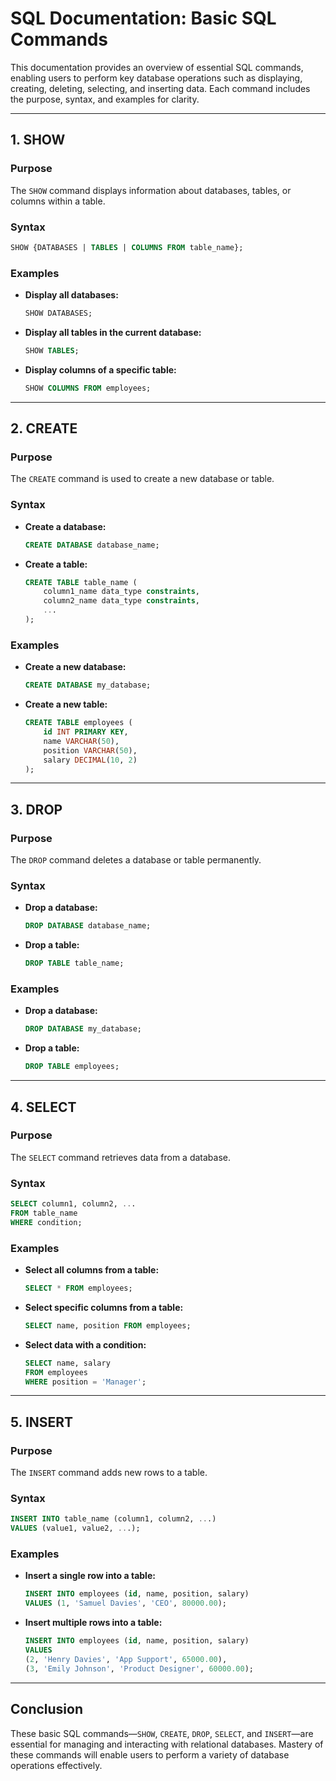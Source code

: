 # SQL Documentation: Basic SQL Commands

This documentation provides an overview of essential SQL commands, enabling users to perform key database operations such as displaying, creating, deleting, selecting, and inserting data. Each command includes the purpose, syntax, and examples for clarity.

---

## 1. SHOW

### Purpose
The `SHOW` command displays information about databases, tables, or columns within a table.

### Syntax

```sql
SHOW {DATABASES | TABLES | COLUMNS FROM table_name};
```

### Examples

- **Display all databases:**

    ```sql
    SHOW DATABASES;
    ```

- **Display all tables in the current database:**

    ```sql
    SHOW TABLES;
    ```

- **Display columns of a specific table:**

    ```sql
    SHOW COLUMNS FROM employees;
    ```

---

## 2. CREATE

### Purpose
The `CREATE` command is used to create a new database or table.

### Syntax

- **Create a database:**

    ```sql
    CREATE DATABASE database_name;
    ```

- **Create a table:**

    ```sql
    CREATE TABLE table_name (
        column1_name data_type constraints,
        column2_name data_type constraints,
        ...
    );
    ```

### Examples

- **Create a new database:**

    ```sql
    CREATE DATABASE my_database;
    ```

- **Create a new table:**

    ```sql
    CREATE TABLE employees (
        id INT PRIMARY KEY,
        name VARCHAR(50),
        position VARCHAR(50),
        salary DECIMAL(10, 2)
    );
    ```

---

## 3. DROP

### Purpose
The `DROP` command deletes a database or table permanently.

### Syntax

- **Drop a database:**

    ```sql
    DROP DATABASE database_name;
    ```

- **Drop a table:**

    ```sql
    DROP TABLE table_name;
    ```

### Examples

- **Drop a database:**

    ```sql
    DROP DATABASE my_database;
    ```

- **Drop a table:**

    ```sql
    DROP TABLE employees;
    ```

---

## 4. SELECT

### Purpose
The `SELECT` command retrieves data from a database.

### Syntax

```sql
SELECT column1, column2, ...
FROM table_name
WHERE condition;
```

### Examples

- **Select all columns from a table:**

    ```sql
    SELECT * FROM employees;
    ```

- **Select specific columns from a table:**

    ```sql
    SELECT name, position FROM employees;
    ```

- **Select data with a condition:**

    ```sql
    SELECT name, salary
    FROM employees
    WHERE position = 'Manager';
    ```

---

## 5. INSERT

### Purpose
The `INSERT` command adds new rows to a table.

### Syntax

```sql
INSERT INTO table_name (column1, column2, ...)
VALUES (value1, value2, ...);
```

### Examples

- **Insert a single row into a table:**

    ```sql
    INSERT INTO employees (id, name, position, salary)
    VALUES (1, 'Samuel Davies', 'CEO', 80000.00);
    ```

- **Insert multiple rows into a table:**

    ```sql
    INSERT INTO employees (id, name, position, salary)
    VALUES
    (2, 'Henry Davies', 'App Support', 65000.00),
    (3, 'Emily Johnson', 'Product Designer', 60000.00);
    ```

---

## Conclusion

These basic SQL commands—`SHOW`, `CREATE`, `DROP`, `SELECT`, and `INSERT`—are essential for managing and interacting with relational databases. Mastery of these commands will enable users to perform a variety of database operations effectively.
